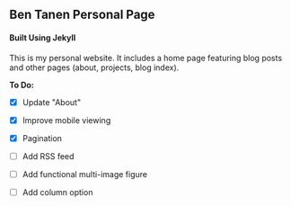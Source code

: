 ## Ben Tanen Personal Page
#### Built Using Jekyll

This is my personal website. It includes a home page featuring blog posts and other pages (about, projects, blog index).

**To Do:**
- [x] Update "About"
- [x] Improve mobile viewing
- [x] Pagination
- [ ] Add RSS feed
- [ ] Add functional multi-image figure
- [ ] Add column option

